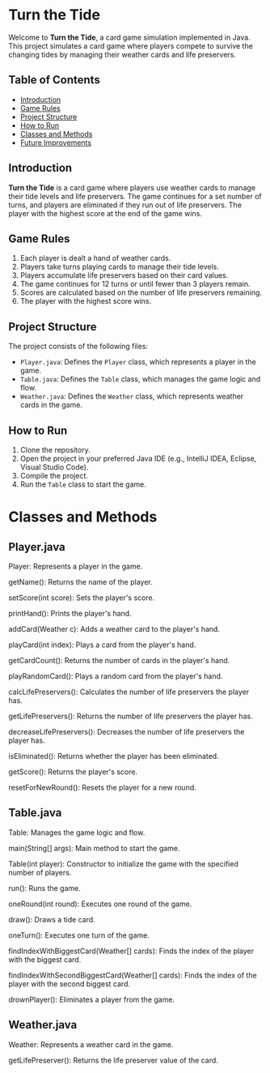 # Turn the Tide

Welcome to **Turn the Tide**, a card game simulation implemented in Java. This project simulates a card game where players compete to survive the changing tides by managing their weather cards and life preservers.

## Table of Contents

- [Introduction](#introduction)
- [Game Rules](#game-rules)
- [Project Structure](#project-structure)
- [How to Run](#how-to-run)
- [Classes and Methods](#classes-and-methods)
- [Future Improvements](#future-improvements)

## Introduction

**Turn the Tide** is a card game where players use weather cards to manage their tide levels and life preservers. The game continues for a set number of turns, and players are eliminated if they run out of life preservers. The player with the highest score at the end of the game wins.

## Game Rules

1. Each player is dealt a hand of weather cards.
2. Players take turns playing cards to manage their tide levels.
3. Players accumulate life preservers based on their card values.
4. The game continues for 12 turns or until fewer than 3 players remain.
5. Scores are calculated based on the number of life preservers remaining.
6. The player with the highest score wins.

## Project Structure

The project consists of the following files:

- `Player.java`: Defines the `Player` class, which represents a player in the game.
- `Table.java`: Defines the `Table` class, which manages the game logic and flow.
- `Weather.java`: Defines the `Weather` class, which represents weather cards in the game.

## How to Run

1. Clone the repository.
2. Open the project in your preferred Java IDE (e.g., IntelliJ IDEA, Eclipse, Visual Studio Code).
3. Compile the project.
4. Run the `Table` class to start the game.

# Classes and Methods

## Player.java
Player: Represents a player in the game.

getName(): Returns the name of the player.

setScore(int score): Sets the player's score.

printHand(): Prints the player's hand.

addCard(Weather c): Adds a weather card to the player's hand.

playCard(int index): Plays a card from the player's hand.

getCardCount(): Returns the number of cards in the player's hand.

playRandomCard(): Plays a random card from the player's hand.

calcLifePreservers(): Calculates the number of life preservers the player has.

getLifePreservers(): Returns the number of life preservers the player has.

decreaseLifePreservers(): Decreases the number of life preservers the player has.

isEliminated(): Returns whether the player has been eliminated.

getScore(): Returns the player's score.

resetForNewRound(): Resets the player for a new round.

## Table.java
Table: Manages the game logic and flow.

main(String[] args): Main method to start the game.

Table(int player): Constructor to initialize the game with the specified number of players.

run(): Runs the game.

oneRound(int round): Executes one round of the game.

draw(): Draws a tide card.

oneTurn(): Executes one turn of the game.

findIndexWithBiggestCard(Weather[] cards): Finds the index of the player with the biggest card.

findIndexWithSecondBiggestCard(Weather[] cards): Finds the index of the player with the second biggest card.

drownPlayer(): Eliminates a player from the game.

## Weather.java
Weather: Represents a weather card in the game.

getLifePreserver(): Returns the life preserver value of the card.
